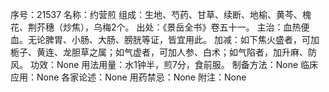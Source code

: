 序号：21537
名称：约营煎
组成：生地、芍药、甘草、续断、地榆、黄芩、槐花、荆芥穗（炒焦），乌梅2个。
出处：《景岳全书》卷五十一。
主治：血热便血。无论脾胃、小肠、大肠、膀胱等证，皆宜用此。
加减：如下焦火盛者，可加栀子、黄连、龙胆草之属；如气虚者，可加人参、白术；如气陷者，加升麻、防风。
功效：None
用法用量：水1钟半，煎7分，食前服。
制备方法：None
临床应用：None
各家论述：None
用药禁忌：None
附注：None
